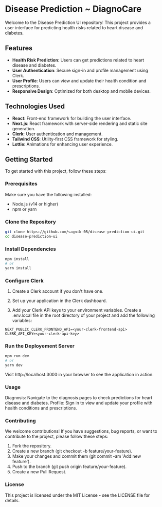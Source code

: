 # Disease Prediction ~ DiagnoCare

Welcome to the Disease Prediction UI repository! This project provides a user interface for predicting health risks related to heart disease and diabetes.

## Features

- **Health Risk Prediction**: Users can get predictions related to heart disease and diabetes.
- **User Authentication**: Secure sign-in and profile management using Clerk.
- **User Profile**: Users can view and update their health condition and prescriptions.
- **Responsive Design**: Optimized for both desktop and mobile devices.

## Technologies Used

- **React**: Front-end framework for building the user interface.
- **Next.js**: React framework with server-side rendering and static site generation.
- **Clerk**: User authentication and management.
- **Tailwind CSS**: Utility-first CSS framework for styling.
- **Lottie**: Animations for enhancing user experience.

## Getting Started

To get started with this project, follow these steps:

### Prerequisites

Make sure you have the following installed:

- Node.js (v14 or higher)
- npm or yarn

### Clone the Repository

```bash
git clone https://github.com/sagnik-05/disease-prediction-ui.git
cd disease-prediction-ui
```

### Install Dependencies

```bash
npm install
# or
yarn install
```

### Configure Clerk

1. Create a Clerk account if you don't have one.

2. Set up your application in the Clerk dashboard.

3. Add your Clerk API keys to your environment variables. Create a .env.local file in the root directory of your project and add the following variables:

```plaintext
NEXT_PUBLIC_CLERK_FRONTEND_API=<your-clerk-frontend-api>
CLERK_API_KEY=<your-clerk-api-key>
```

### Run the Deployement Server

```bash
npm run dev
# or
yarn dev
```

Visit http://localhost:3000 in your browser to see the application in action.

### Usage

Diagnosis: Navigate to the diagnosis pages to check predictions for heart disease and diabetes.
Profile: Sign in to view and update your profile with health conditions and prescriptions.

### Contributing

We welcome contributions! If you have suggestions, bug reports, or want to contribute to the project, please follow these steps:

1. Fork the repository.
2. Create a new branch (git checkout -b feature/your-feature).
3. Make your changes and commit them (git commit -am 'Add new feature').
4. Push to the branch (git push origin feature/your-feature).
5. Create a new Pull Request.

### License

This project is licensed under the MIT License - see the LICENSE file for details.

